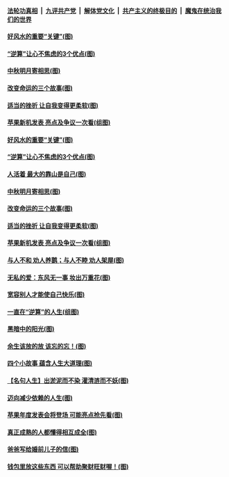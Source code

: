 ####  [法轮功真相](../../../../basic/blob/master/README.md?t=09121300) &nbsp;|&nbsp; [九评共产党](../../../../9ping.md/blob/master/README.md?t=09121300) &nbsp;|&nbsp; [解体党文化](../../../../jtdwh.md/blob/master/README.md?t=09121300)  &nbsp;|&nbsp; [共产主义的终极目的](../../../../gczydzjmd.md/blob/master/README.md?t=09121300) &nbsp;|&nbsp; [魔鬼在统治我们的世界](../../../../mgztzwmdsj.md/blob/master/README.md?t=09121300) 

#### [好风水的重要“关键”(图)](../pages/p8/907087.md?t=09121300) 

#### [“逆算”让心不焦虑的3个优点(图)](../pages/p8/907070.md?t=09121300) 

#### [中秋明月寄相思(图)](../pages/p8/906932.md?t=09121300) 

#### [改变命运的三个故事(图)](../pages/p8/906257.md?t=09121300) 

#### [适当的挫折 让自我变得更柔软(图)](../pages/p8/906984.md?t=09121300) 

#### [苹果新机发表 亮点及争议一次看(组图)](../pages/p8/906967.md?t=09121300) 

#### [好风水的重要“关键”(图)](../pages/p8/907087.md?t=09121300) 

#### [“逆算”让心不焦虑的3个优点(图)](../pages/p8/907070.md?t=09121300) 

#### [人活着 最大的靠山是自己(图)](../pages/p8/906329.md?t=09121300) 

#### [中秋明月寄相思(图)](../pages/p8/906932.md?t=09121300) 

#### [改变命运的三个故事(图)](../pages/p8/906257.md?t=09121300) 

#### [适当的挫折 让自我变得更柔软(图)](../pages/p8/906984.md?t=09121300) 

#### [苹果新机发表 亮点及争议一次看(组图)](../pages/p8/906967.md?t=09121300) 

#### [与人不和 劝人养鹅；与人不睦 劝人架屋(图)](../pages/p8/906905.md?t=09121300) 

#### [无私的爱：东风无一事 妆出万重花(图)](../pages/p8/906862.md?t=09121300) 

#### [宽容别人才能使自己快乐(图)](../pages/p8/906553.md?t=09121300) 

#### [一直在“逆算”的人生(组图)](../pages/p8/906796.md?t=09121300) 

#### [黑暗中的阳光(图)](../pages/p8/904616.md?t=09121300) 

#### [余生该放的放 该忘的忘！(图)](../pages/p8/906090.md?t=09121300) 

#### [四个小故事 蕴含人生大道理(图)](../pages/p8/906252.md?t=09121300) 

#### [【名句人生】出淤泥而不染 濯清涟而不妖(图)](../pages/p8/906444.md?t=09121300) 

#### [迈向减少依赖的人生(图)](../pages/p8/906794.md?t=09121300) 

#### [苹果年度发表会将登场 可能亮点抢先看(图)](../pages/p8/906649.md?t=09121300) 

#### [真正成熟的人都懂得相互成全(图)](../pages/p8/906442.md?t=09121300) 

#### [爸爸写给婚前儿子的信(图)](../pages/p8/905680.md?t=09121300) 

#### [钱包里放这些东西 可以帮助聚财旺财喔！(图)](../pages/p8/906544.md?t=09121300) 

